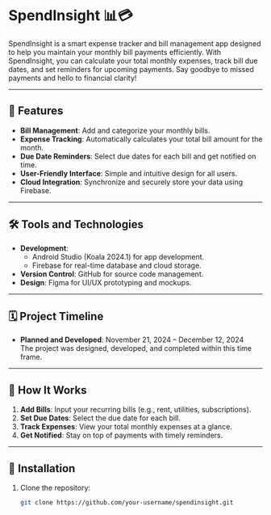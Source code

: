 # SpendInsight 📊💳

SpendInsight is a smart expense tracker and bill management app designed to help you maintain your monthly bill payments efficiently. With SpendInsight, you can calculate your total monthly expenses, track bill due dates, and set reminders for upcoming payments. Say goodbye to missed payments and hello to financial clarity!

---

## 🌟 Features
- **Bill Management**: Add and categorize your monthly bills.
- **Expense Tracking**: Automatically calculates your total bill amount for the month.
- **Due Date Reminders**: Select due dates for each bill and get notified on time.
- **User-Friendly Interface**: Simple and intuitive design for all users.
- **Cloud Integration**: Synchronize and securely store your data using Firebase.

---

## 🛠 Tools and Technologies
- **Development**: 
  - Android Studio (Koala 2024.1) for app development.
  - Firebase for real-time database and cloud storage.
- **Version Control**: GitHub for source code management.
- **Design**: Figma for UI/UX prototyping and mockups.

---

## 🗓 Project Timeline
- **Planned and Developed**: November 21, 2024 – December 12, 2024  
The project was designed, developed, and completed within this time frame.

---

## 🚀 How It Works
1. **Add Bills**: Input your recurring bills (e.g., rent, utilities, subscriptions).
2. **Set Due Dates**: Select the due date for each bill.
3. **Track Expenses**: View your total monthly expenses at a glance.
4. **Get Notified**: Stay on top of payments with timely reminders. 

---

## 📱 Installation
1. Clone the repository:  
   ```bash
   git clone https://github.com/your-username/spendinsight.git
